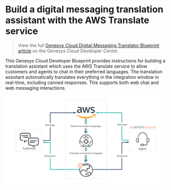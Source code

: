 # Build a digital messaging translation assistant with the AWS Translate service

> View the full [Genesys Cloud Digital Messaging Translator Blueprint article](https://developer.mypurecloud.com/blueprints/digital-messaging-blueprint/) on the Genesys Cloud Developer Center.

This Genesys Cloud Developer Blueprint provides instructions for building a translation assistant which uses the AWS Translate service to allow customers and agents to chat in their preferred languages. The translation assistant automatically translates everything in the integration window in real-time, including canned responses. This supports both web chat and web messaging interactions.

![Digital messaging translation assistant](blueprint/images/flowchart.png "Digital messaging translation assistant")
